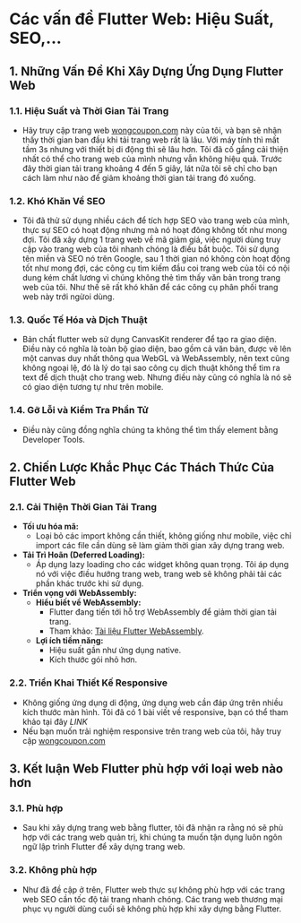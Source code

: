 

# Các vấn đề Flutter Web: Hiệu Suất, SEO,...

## **1. Những Vấn Đề Khi Xây Dựng Ứng Dụng Flutter Web**

### **1.1. Hiệu Suất và Thời Gian Tải Trang**

- Hãy truy cập trang web [wongcoupon.com](https://wongcoupon.com/) này của tôi, và bạn sẽ nhận thấy thời gian ban đầu khi tải trang web rất là lâu. 
Với máy tính thì mất tầm 3s nhưng với thiết bị di động thì sẽ lâu hơn. Tôi đã cố gắng cải thiện nhất có thể cho trang web của mình nhưng vẫn không hiệu quả. 
Trước đây thời gian tải trang khoảng 4 đến 5 giây, lát nữa tôi sẽ chỉ cho bạn cách làm như nào để giảm khoảng thời gian tải trang đó xuống. 


### **1.2. Khó Khăn Về SEO**

- Tôi đã thử sử dụng nhiều cách để tích hợp SEO vào trang web của mình, thực sự SEO có hoạt động nhưng mà nó hoạt đông không tốt như mong đợi. Tôi đã xây dựng 
1 trang web về mã giảm giá, việc người dùng truy cập vào trang web của tôi nhanh chóng là điều bắt buộc. Tôi sử dụng tên miền và SEO nó trên Google, sau 1 thời gian
nó không còn hoạt động tốt như mong đợi, các công cụ tìm kiếm đầu coi trang web của tôi có nội dung kém chất lương vì chúng không thẻ tìm thấy văn bản trong trang web của tôi. 
Như thế sẽ rất khó khăn để các công cụ phân phối trang web này trới ngừoi dùng. 

### **1.3. Quốc Tế Hóa và Dịch Thuật**

- Bản chất flutter web sử dụng CanvasKit renderer để tạo ra giao diện. Điều này có nghĩa là toàn bộ giao diện, bao gồm cả văn bản, được vẽ lên một canvas duy nhất thông qua WebGL và WebAssembly, nên text cũng không ngoại lệ, đó là lý do tại sao công cụ dịch thuật không thể tìm ra text để dịch thuật cho trang web. 
Nhưng điều này cũng có nghĩa là nó sẽ có giao diện tương tự như trên mobile. 

### **1.4. Gỡ Lỗi và Kiểm Tra Phần Tử**

- Điều này cũng đồng nghĩa chúng ta không thể tìm thấy element bằng Developer Tools.

## **2. Chiến Lược Khắc Phục Các Thách Thức Của Flutter Web**

### **2.1. Cải Thiện Thời Gian Tải Trang**

- **Tối ưu hóa mã:**
    - Loại bỏ các import không cần thiết, không giống như mobile, việc chỉ import các file cần dùng sẽ làm giảm thời gian xây dựng trang web.
- **Tải Trì Hoãn (Deferred Loading):**
    - Áp dụng lazy loading cho các widget không quan trọng. Tôi áp dụng nó với việc điều hướng trang web, trang web sẽ không phải tải các phần khác trước khi sử dụng. 
- **Triển vọng với WebAssembly:**
    - **Hiểu biết về WebAssembly:**
        - Flutter đang tiến tới hỗ trợ WebAssembly để giảm thời gian tải trang.
        - Tham khảo: [Tài liệu Flutter WebAssembly](https://docs.flutter.dev/platform-integration/web/wasm).
    - **Lợi ích tiềm năng:**
        - Hiệu suất gần như ứng dụng native.
        - Kích thước gói nhỏ hơn. 


### **2.2. Triển Khai Thiết Kế Responsive**

- Không giống ứng dụng di động, ứng dụng web cần đáp ứng trên nhiều kích thước màn hình. Tôi đã có 1 bài viết về
  responsive, bạn có thể tham khảo tại đây *LINK*
- Nếu bạn muốn trải nghiệm responsive trên trang web của tôi, hãy truy cập [wongcoupon.com](https://wongcoupon.com/)
  
## **3. Kết luận Web Flutter phù hợp với loại web nào hơn**

### **3.1. Phù hợp**

- Sau khi xây dựng trang web bằng flutter, tôi đã nhận ra rằng nó sẽ phù hợp với các trang web quản trị, khi chúng ta muốn tận dụng luôn ngôn ngữ lập trình Flutter để xây dựng trang web.

### **3.2. Không phù hợp**

- Như đã đề cập ở trên, Flutter web thực sự không phù hợp với các trang web SEO cần tốc độ tải trang nhanh chóng. Các trang web thương mại phục vụ người dùng cuối sẽ không phù hợp khi xây dựng
bằng Flutter. 

